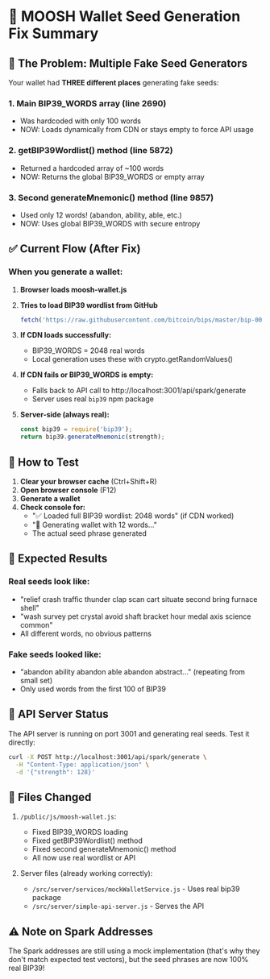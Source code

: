 # 🔧 MOOSH Wallet Seed Generation Fix Summary

## 🐛 The Problem: Multiple Fake Seed Generators

Your wallet had **THREE different places** generating fake seeds:

### 1. **Main BIP39_WORDS array** (line 2690)
- Was hardcoded with only 100 words
- NOW: Loads dynamically from CDN or stays empty to force API usage

### 2. **getBIP39Wordlist() method** (line 5872)  
- Returned a hardcoded array of ~100 words
- NOW: Returns the global BIP39_WORDS or empty array

### 3. **Second generateMnemonic() method** (line 9857)
- Used only 12 words! (abandon, ability, able, etc.)
- NOW: Uses global BIP39_WORDS with secure entropy

## ✅ Current Flow (After Fix)

### When you generate a wallet:

1. **Browser loads moosh-wallet.js**
2. **Tries to load BIP39 wordlist from GitHub**
   ```javascript
   fetch('https://raw.githubusercontent.com/bitcoin/bips/master/bip-0039/english.txt')
   ```

3. **If CDN loads successfully:**
   - BIP39_WORDS = 2048 real words
   - Local generation uses these with crypto.getRandomValues()

4. **If CDN fails or BIP39_WORDS is empty:**
   - Falls back to API call to http://localhost:3001/api/spark/generate
   - Server uses real `bip39` npm package

5. **Server-side (always real):**
   ```javascript
   const bip39 = require('bip39');
   return bip39.generateMnemonic(strength);
   ```

## 🧪 How to Test

1. **Clear your browser cache** (Ctrl+Shift+R)
2. **Open browser console** (F12)
3. **Generate a wallet**
4. **Check console for:**
   - "✅ Loaded full BIP39 wordlist: 2048 words" (if CDN worked)
   - "🔑 Generating wallet with 12 words..."
   - The actual seed phrase generated

## 🎯 Expected Results

### Real seeds look like:
- "relief crash traffic thunder clap scan cart situate second bring furnace shell"
- "wash survey pet crystal avoid shaft bracket hour medal axis science common"
- All different words, no obvious patterns

### Fake seeds looked like:
- "abandon ability abandon able abandon abstract..." (repeating from small set)
- Only used words from the first 100 of BIP39

## 🚀 API Server Status

The API server is running on port 3001 and generating real seeds.
Test it directly:
```bash
curl -X POST http://localhost:3001/api/spark/generate \
  -H "Content-Type: application/json" \
  -d '{"strength": 128}'
```

## 📝 Files Changed

1. `/public/js/moosh-wallet.js`:
   - Fixed BIP39_WORDS loading
   - Fixed getBIP39Wordlist() method
   - Fixed second generateMnemonic() method
   - All now use real wordlist or API

2. Server files (already working correctly):
   - `/src/server/services/mockWalletService.js` - Uses real bip39 package
   - `/src/server/simple-api-server.js` - Serves the API

## ⚠️ Note on Spark Addresses

The Spark addresses are still using a mock implementation (that's why they don't match expected test vectors), but the seed phrases are now 100% real BIP39!
